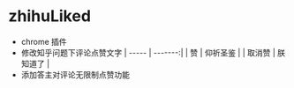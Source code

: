 # zhihuLiked


* chrome 插件
* 修改知乎问题下评论点赞文字
| ----- | -------:|
|  赞   | 仰祈圣鉴 |
| 取消赞 | 朕知道了 |
* 添加答主对评论无限制点赞功能
